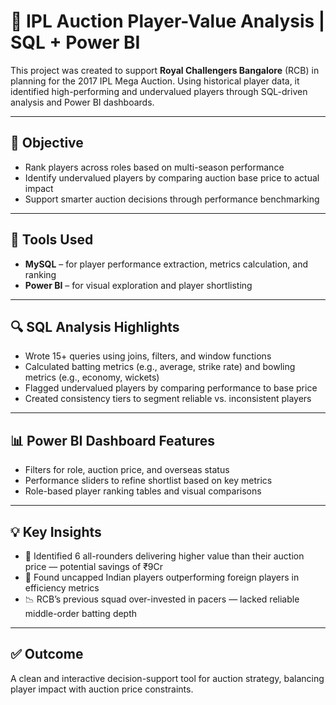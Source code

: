 # 🏏 IPL Auction Player-Value Analysis | SQL + Power BI

This project was created to support **Royal Challengers Bangalore** (RCB) in planning for the 2017 IPL Mega Auction. Using historical player data, it identified high-performing and undervalued players through SQL-driven analysis and Power BI dashboards.

---

## 🎯 Objective

- Rank players across roles based on multi-season performance  
- Identify undervalued players by comparing auction base price to actual impact  
- Support smarter auction decisions through performance benchmarking

---

## 🧰 Tools Used

- **MySQL** – for player performance extraction, metrics calculation, and ranking  
- **Power BI** – for visual exploration and player shortlisting

---

## 🔍 SQL Analysis Highlights

- Wrote 15+ queries using joins, filters, and window functions  
- Calculated batting metrics (e.g., average, strike rate) and bowling metrics (e.g., economy, wickets)  
- Flagged undervalued players by comparing performance to base price  
- Created consistency tiers to segment reliable vs. inconsistent players

---

## 📊 Power BI Dashboard Features

- Filters for role, auction price, and overseas status  
- Performance sliders to refine shortlist based on key metrics  
- Role-based player ranking tables and visual comparisons

---

## 💡 Key Insights

- 💸 Identified 6 all-rounders delivering higher value than their auction price — potential savings of ₹9Cr  
- 🏏 Found uncapped Indian players outperforming foreign players in efficiency metrics  
- 📉 RCB’s previous squad over-invested in pacers — lacked reliable middle-order batting depth

---

## ✅ Outcome

A clean and interactive decision-support tool for auction strategy, balancing player impact with auction price constraints.
